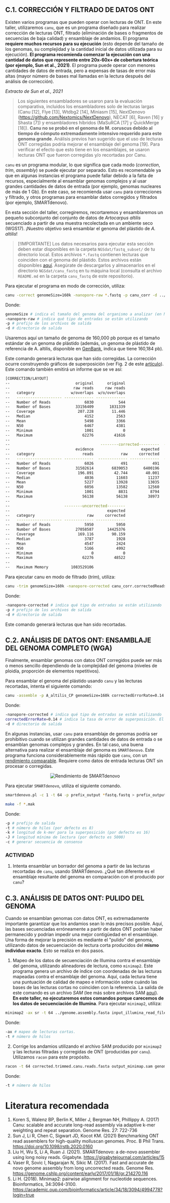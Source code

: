 ## C.1. CORRECCIÓN Y FILTRADO DE DATOS ONT

Existen varios programas que pueden operar con lecturas de ONT. En este taller, utilizaremos `canu`, que es un programa diseñado para realizar corrección de lecturas ONT, filtrado (eliminación de bases o fragmentos de secuencias de baja calidad) y ensamblaje de andamios. El programa **requiere muchos recursos para su ejecución** (esto depende del tamaño de los genomas, su complejidad y la cantidad inicial de datos utilizada para su ejecución). **El programa recomienda comenzar la ejecución con una cantidad de datos que represente entre 20x-60x+ de cobertura teórica (por ejemplo, Sun et al., 2021)**. El programa puede operar con menores cantidades de datos de entrada, pero a expensas de tasas de error más altas (mayor número de bases mal llamadas en la lectura después del análisis de corrección).

*Extracto de Sun et al., 2021*  
>Los siguientes ensambladores se usaron para la evaluación comparativa, incluidos los ensambladores solo de lecturas largas (Canu [12], Flye [13], Wtdbg2 [14], Miniasm [15], NextDenovo (https://github.com/Nextomics/NextDenovo), NECAT [6], Raven [16] y Shasta [7]) y ensambladores híbridos (MaSuRCA [17] y QuickMerge [18]). **Canu no se probó en el genoma de M. coruscus debido al tiempo de cómputo extremadamente intensivo requerido para este genoma grande**. Análisis previos han sugerido que el uso de lecturas ONT corregidas podría mejorar el ensamblaje del genoma [19]. Para verificar el efecto que esto tiene en los ensamblajes, se usaron lecturas ONT que fueron corregidas y/o recortadas por Canu.

`canu` es un programa modular, lo que significa que cada modo (_correction_, _trim_, _assembly_) se puede ejecutar por separado. Esto es recomendable ya que en algunas instancias el programa puede fallar debido a la falta de recursos, especialmente al ensamblar genomas complejos y al usar grandes cantidades de datos de entrada (por ejemplo, genomas nucleares de más de 1 Gb). En este caso, se recomienda usar `canu` para correcciones y filtrado, y otros programas para ensamblar datos corregidos y filtrados (por ejemplo, SMARTdenovo).

En esta sección del taller, corregiremos, recortaremos y ensamblaremos un pequeño subconjunto del conjunto de datos de _Artocarpus altilis_ secuenciado a partir de una muestra recolectada en un ambiente seco (WGS17). ¡Nuestro objetivo será ensamblar el genoma del plástido de _A. altilis_!

>[!IMPORTANTE]
>Los datos necesarios para ejecutar esta sección deben estar disponibles en la carpeta `NGSdat/fastq_subset/` de tu directorio local. Estos archivos `*.fastq` contienen lecturas que coinciden con el genoma del plástido. Estos archivos están disponibles [aquí](https://drive.google.com/file/d/1om15NZPe6w4jbHM62FbrrkTNBU_3-3pc/view?usp=sharing). Asegúrate de descargarlos y almacenarlos en el directorio `NGSdat/canu_fastq` en tu máquina local (consulta el archivo `README.md` en la carpeta `canu_fastq` de este repositorio).

Para ejecutar el programa en modo de corrección, utiliza:

```bash
canu -correct genomeSize=160k -nanopore-raw *.fastq -p canu_corr -d ../canu_corr/
```

Donde:
```bash
genomeSize # indica el tamaño del genoma del organismo a analizar (en Mb, Gb o Kb)
-nanopore-raw # indica qué tipo de entradas se están utilizando
-p # prefijo de los archivos de salida
-d # directorio de salida
```

Usaremos aquí un tamaño de genoma de 160,000 pb porque es el tamaño estándar de un genoma de plástido (además, un genoma de plástido de referencia de A. altilis, disponible en [GenBank](https://www.ncbi.nlm.nih.gov/nucleotide/NC_059002.1), indica que tiene 160,184 pb).

Este comando generará lecturas que han sido corregidas. La corrección ocurre construyendo gráficos de superposición (ver Fig. 2 de este [artículo](https://genome.cshlp.org/content/27/5/722/F2.expansion.html)). Este comando también emitirá un informe que se ve así:

```bash
[CORRECTION/LAYOUT]
--                             original      original
--                            raw reads     raw reads
--   category                w/overlaps  w/o/overlaps
--   -------------------- ------------- -------------
--   Number of Reads               6030           544
--   Number of Bases           33156409       1831339
--   Coverage                   207.228        11.446
--   Median                        4152          2563
--   Mean                          5498          3366
--   N50                           6467          4381
--   Minimum                       1001             0
--   Maximum                      62276         41616
--   
--                                        --------corrected---------  ----------rescued----------
--                             evidence                     expected                     expected
--   category                     reads            raw     corrected            raw     corrected
--   -------------------- -------------  ------------- -------------  ------------- -------------
--   Number of Reads               6026            491           491            133           133
--   Number of Bases           31502614        6839053       6400196        1090108        291738
--   Coverage                   196.891         42.744        40.001          6.813         1.823
--   Median                        4036          11603         11237           5348          1914
--   Mean                          5227          13928         13035           8196          2193
--   N50                           6056          13582         12560          12933          2395
--   Minimum                       1001           8831          8794           1523          1036
--   Maximum                      56138          56138         38973          33858          6024
--   
--                        --------uncorrected--------
--                                           expected
--   category                       raw     corrected
--   -------------------- ------------- -------------
--   Number of Reads               5950          5950
--   Number of Bases           27058587      14425376
--   Coverage                   169.116        90.159
--   Median                        3787          1928
--   Mean                          4547          2424
--   N50                           5166          4992
--   Minimum                          0             0
--   Maximum                      62276         48522
--   
--   Maximum Memory          1083529106
```

Para ejecutar canu en modo de filtrado (_trim_), utiliza:

```bash
canu -trim genomeSize=160k -nanopore-corrected canu_corr.correctedReads.fasta.gz -p canu_trim -d ../canu_trim/
```

Donde:
```bash
-nanopore-corrected # indica qué tipo de entradas se están utilizando
-p # prefijo de los archivos de salida
-d # directorio de salida
```

Este comando generará lecturas que han sido recortadas.

## C.2. ANÁLISIS DE DATOS ONT: ENSAMBLAJE DEL GENOMA COMPLETO (WGA)

Finalmente, ensamblar genomas con datos ONT corregidos puede ser más o menos sencillo dependiendo de la complejidad del genoma (niveles de ploidía, proporción de elementos repetitivos).

Para ensamblar el genoma del plástido usando `canu` y las lecturas recortadas, intenta el siguiente comando:

```bash
canu -assemble -p A_altilis_CP genomeSize=160k correctedErrorRate=0.14 -nanopore-corrected canu_trim.trimmedReads.fasta.gz -d ../canu_ass/
```

Donde:
```bash
-nanopore-corrected # indica qué tipo de entradas se están utilizando
correctedErrorRate=0.14 # indica la tasa de error de superposición. El valor aquí es adecuado para lecturas de nanopore corregidas.
-d # directorio de salida
```

En algunas instancias, usar `canu` para ensamblaje de genomas podría ser prohibitivo cuando se utilizan grandes cantidades de datos de entrada o se ensamblan genomas complejos y grandes. En tal caso, una buena alternativa para realizar el ensamblaje del genoma es `SMARTdenovo`. Este programa funciona considerablemente más rápido que `canu`, con un [rendimiento comparable](https://gigabytejournal.com/articles/15). Requiere como datos de entrada lecturas ONT sin procesar o corregidas.

<p align="center">
 <img src="https://github.com/siriusb-nox/ONT-workshop-Oct-2023/blob/main/IMG/Liu_al_2023_Gigabyte_SMARTdenovo.png" alt="Rendimiento de SMARTdenovo"/>
</p>

Para ejecutar `SMARTdenovo`, utiliza el siguiente comando.

```bash
smartdenovo.pl -c 1 -t 64 -p prefix_output *fastq.fastq > prefix_output.mak

make -f *.mak
```

Donde:
```bash
-p # prefijo de salida 
-t # número de hilos (por defecto es 8)
-k # longitud de k-mer para la superposición (por defecto es 16)
-J # longitud mínima de lectura (por defecto es 5000)
-c # generar secuencia de consenso
```

### ACTIVIDAD
1. Intenta ensamblar un borrador del genoma a partir de las lecturas recortadas de `canu`, usando SMARTdenovo. ¿Qué tan diferente es el ensamblaje resultante del genoma en comparación con el producido por `canu`?

## C.3. ANÁLISIS DE DATOS ONT: PULIDO DEL GENOMA
Cuando se ensamblan genomas con datos ONT, es extremadamente importante garantizar que los andamios sean lo más precisos posible. Aquí, las bases secuenciadas erróneamente a partir de datos ONT podrían haber permanecido y podrían impedir una mejor contigüedad en el ensamblaje. Una forma de mejorar la precisión es mediante el "pulido" del genoma, utilizando datos de secuenciación de lectura corta producidos del **mismo individuo exacto**. Esto se realiza en dos pasos.

1. Mapeo de los datos de secuenciación de Illumina contra el ensamblaje del genoma, utilizando alineadores de lectura, como `minimap2`. Este programa genera un archivo de índice con coordenadas de las lecturas mapeadas contra el ensamblaje del genoma. Aquí, cada lectura tiene una puntuación de calidad de mapeo e información sobre cuándo las bases de las lecturas cortas no coinciden con la referencia. La salida de este comando es un archivo _SAM_ (lee más sobre archivos SAM [aquí](https://en.wikipedia.org/wiki/SAM_(file_format))). **En este taller, no ejecutaremos estos comandos porque carecemos de los datos de secuenciación de Illumina**. Para ejecutar `minimap2`, utiliza:

```bash
minimap2 -ax sr -t 64 ../genome.assembly.fasta input_illumina_read_files_R1_001.fastq input_illumina_read_files_R2_002.fastq > output_minimap.sam
```

Donde:
```bash
-ax # mapeo de lecturas cortas.
-t # número de hilos
```

2. Corrige los andamios utilizando el archivo SAM producido por `minimap2` y las lecturas filtradas y corregidas de ONT (producidas por `canu`). Utilizamos `racon` para este propósito.

```bash
racon -t 64 corrected.trimmed.canu.reads.fasta output_minimap.sam genome.assembly.smartdenovo.fasta
```

Donde:
```bash
-t # número de hilos
```

# Literatura recomendada
1. Koren S, Walenz BP, Berlin K, Miller J, Bergman NH, Phillippy A. (2017) Canu: scalable and accurate long-read assembly via adaptive k-mer weighting and repeat separation. Genome Res. 27: 722-736
2. Sun J, Li R, Chen C, Sigwart JD, Kocot KM. (2021) Benchmarking ONT read assemblers for high-quality molluscan genomes. Proc. B Phil Trans. https://doi.org/10.1098/rstb.2020.0160
3. Liu H, Wu S, Li A, Ruan J. (2021). SMARTdenovo: a de-novo assembler using long noisy reads. Gigabyte. https://gigabytejournal.com/articles/15
4. Vaser R, Sovic I, Nagarajan N, Sikic M. (2017). Fast and accurate de novo genome assembly from long uncorrected reads. Genome Res. https://genome.cshlp.org/content/early/2017/01/18/gr.214270.116
5. Li H. (2018). Minimap2: pairwise alignment for nucleotide sequences. Bioinformatics, 34:3094-3100. https://academic.oup.com/bioinformatics/article/34/18/3094/4994778?login=true

